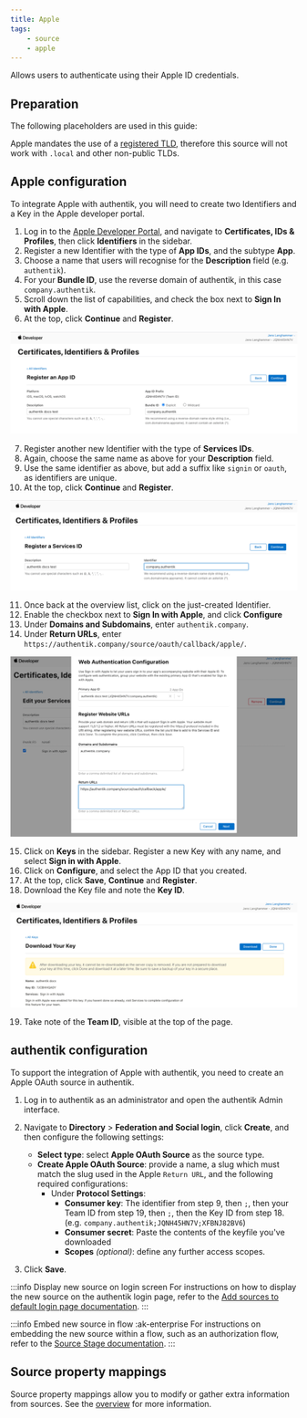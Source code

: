 ```yaml
---
title: Apple
tags:
    - source
    - apple
---
```


Allows users to authenticate using their Apple ID credentials.

## Preparation

The following placeholders are used in this guide:

Apple mandates the use of a [registered TLD](https://en.wikipedia.org/wiki/List_of_Internet_top-level_domains), therefore this source will not work with `.local` and other non-public TLDs.

## Apple configuration

To integrate Apple with authentik, you will need to create two Identifiers and a Key in the Apple developer portal.

1. Log in to the [Apple Developer Portal](https://developer.apple.com/account/), and navigate to **Certificates, IDs & Profiles**, then click **Identifiers** in the sidebar.
2. Register a new Identifier with the type of **App IDs**, and the subtype **App**.
3. Choose a name that users will recognise for the **Description** field (e.g. `authentik`).
4. For your **Bundle ID**, use the reverse domain of authentik, in this case `company.authentik`.
5. Scroll down the list of capabilities, and check the box next to **Sign In with Apple**.
6. At the top, click **Continue** and **Register**.

![](./app_id.png)

7. Register another new Identifier with the type of **Services IDs**.
8. Again, choose the same name as above for your **Description** field.
9. Use the same identifier as above, but add a suffix like `signin` or `oauth`, as identifiers are unique.
10. At the top, click **Continue** and **Register**.

![](./service_id.png)

11. Once back at the overview list, click on the just-created Identifier.
12. Enable the checkbox next to **Sign In with Apple**, and click **Configure**
13. Under **Domains and Subdomains**, enter `authentik.company`.
14. Under **Return URLs**, enter `https://authentik.company/source/oauth/callback/apple/`.

![](./app_service_config.png)

15. Click on **Keys** in the sidebar. Register a new Key with any name, and select **Sign in with Apple**.
16. Click on **Configure**, and select the App ID that you created.
17. At the top, click **Save**, **Continue** and **Register**.
18. Download the Key file and note the **Key ID**.

![](./key.png)

19. Take note of the **Team ID**, visible at the top of the page.

## authentik configuration

To support the integration of Apple with authentik, you need to create an Apple OAuth source in authentik.

1. Log in to authentik as an administrator and open the authentik Admin interface.
2. Navigate to **Directory** > **Federation and Social login**, click **Create**, and then configure the following settings:
    - **Select type**: select **Apple OAuth Source** as the source type.
    - **Create Apple OAuth Source**: provide a name, a slug which must match the slug used in the Apple `Return URL`, and the following required configurations:
        - Under **Protocol Settings**:
            - **Consumer key**: The identifier from step 9, then `;`, then your Team ID from step 19, then `;`, then the Key ID from step 18. (e.g. `company.authentik;JQNH45HN7V;XFBNJ82BV6`)
            - **Consumer secret**: Paste the contents of the keyfile you've downloaded
            - **Scopes** _(optional)_: define any further access scopes.

3. Click **Save**.

:::info Display new source on login screen
For instructions on how to display the new source on the authentik login page, refer to the [Add sources to default login page documentation](../../index.md#add-sources-to-default-login-page).
:::

:::info Embed new source in flow :ak-enterprise
For instructions on embedding the new source within a flow, such as an authorization flow, refer to the [Source Stage documentation](../../../../../add-secure-apps/flows-stages/stages/source).
:::

## Source property mappings

Source property mappings allow you to modify or gather extra information from sources. See the [overview](../../property-mappings/index.md) for more information.
